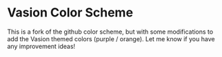 # Vasion Color Scheme

This is a fork of the github color scheme, but with some modifications to add the Vasion themed colors (purple / orange). Let me know if you have any improvement ideas!
